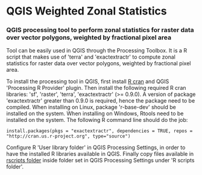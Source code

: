# QGIS Weighted Zonal Statistics
### QGIS processing tool to perform zonal statistics for raster data over vector polygons, weighted by fractional pixel area

Tool can be easily used in QGIS through the Processing Toolbox. It is a R script that makes use of 'terra' and 'exactextractr' to compute zonal statistics for raster data over vector polygons, weighted by fractional pixel area.

To install the processing tool in QGIS, first install [R cran](https://cran.r-project.org) and QGIS 'Processing R Provider' plugin. Then install the following required R cran libraries: 'sf', 'raster', 'terra', 'exactextractr' (>= 0.9.0). A version of package 'exactextractr' greater than 0.9.0 is required, hence the package need to be compiled. When installing on Linux, package 'r-base-dev' should be installed on the system. When installing on Windows, Rtools need to be installed on the system. The following R command line should do the job:

`install.packages(pkgs = "exactextractr", dependencies = TRUE, repos = "http://cran.us.r-project.org", type="source")`

Configure R 'User library folder' in QGIS Processing Settings, in order to have the installed R libraries available in QGIS. Finally copy files available in [rscripts folder](https://github.com/ffilipponi/QGIS_Weighted_Zonal_Statistics/tree/main/rscripts) inside folder set in QGIS Processing Settings under 'R scripts folder'.
